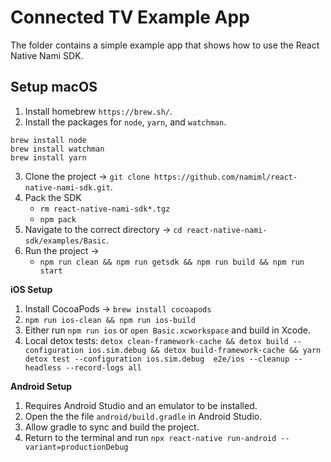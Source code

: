 # Connected TV Example App

The folder contains a simple example app that shows how to use the React Native Nami SDK.

## Setup macOS

1. Install homebrew `https://brew.sh/`.
2. Install the packages for `node`, `yarn`, and `watchman`.

```
brew install node
brew install watchman
brew install yarn
```

3. Clone the project -> `git clone https://github.com/namiml/react-native-nami-sdk.git`.
4. Pack the SDK
   - `rm react-native-nami-sdk*.tgz`
   - `npm pack`
5. Navigate to the correct directory -> `cd react-native-nami-sdk/examples/Basic`.
6. Run the project ->
   - `npm run clean && npm run getsdk && npm run build && npm run start`

**iOS Setup**

1. Install CocoaPods -> `brew install cocoapods`
2. `npm run ios-clean && npm run ios-build`
3. Either run `npm run ios` or `open Basic.xcworkspace` and build in Xcode.
4. Local detox tests: `detox clean-framework-cache && detox build --configuration ios.sim.debug && detox build-framework-cache && yarn detox test --configuration ios.sim.debug  e2e/ios --cleanup --headless --record-logs all`

**Android Setup**

1. Requires Android Studio and an emulator to be installed.
2. Open the the file `android/build.gradle` in Android Studio.
3. Allow gradle to sync and build the project.
4. Return to the terminal and run `npx react-native run-android --variant=productionDebug`
